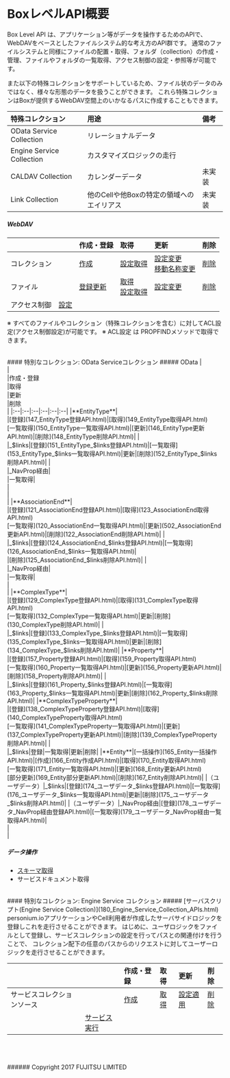 # BoxレベルAPI概要
Box Level API は、アプリケーション等がデータを操作するためのAPIで、WebDAVをベースとしたファイルシステム的な考え方のAPI群です。
通常のファイルシステムと同様にファイルの配置・取得、フォルダ（collection）の作成・管理、ファイルやフォルダの一覧取得、アクセス制御の設定・参照等が可能です。

また以下の特殊コレクションをサポートしているため、ファイル状のデータのみではなく、様々な形態のデータを扱うことができます。
これら特殊コレクションはBoxが提供するWebDAV空間上のいかなるパスに作成することもできます。

|特殊コレクション<br>|用途<br>|備考<br>|
|:--|:--|:--|
|OData Service Collection<br>|リレーショナルデータ<br>|<br>|
|Engine Service Collection<br>|カスタマイズロジックの走行<br>|<br>|
|CALDAV Collection<br>|カレンダーデータ<br>|未実装<br>|
|Link Collection<br>|他のCellや他Boxの特定の領域へのエイリアス<br>|未実装<br>|

##### WebDAV
|<br>|<br>|作成・登録<br>|取得<br>|更新<br>|削除<br>|
|:--|:--|:--|:--|:--|:--|
|コレクション|<br>|[作成](110_コレクション作成API.html)|[設定取得](108_コレクション設定取得API.html)|[設定変更](111_コレクション設定変更API.html)<br>[移動名称変更](501_コレクション移動名称変更API.html)|[削除](109_コレクション削除API.html)|
|ファイル|<br>|[登録更新](114_ファイル登録更新API.html)|[取得](116_ファイル取得API.html)<br>[設定取得](112_ファイル設定取得API.html)|[設定変更](113_ファイル設定変更API.html)|[削除](115_ファイル削除API.html)|
|アクセス制御|[設定](117_アクセス制御設定API.html)|<br>|<br>|<br>|<br>|

※ すべてのファイルやコレクション（特殊コレクションを含む）に対してACL設定(アクセス制御設定)が可能です。
※ ACL設定 は PROPFINDメソッドで取得できます。

<br>
#### 特別なコレクション: OData Serviceコレクション
##### OData
|<br>|<br>|作成・登録<br>|取得<br>|更新<br>|削除<br>|
|:--|:--|:--|:--|:--|:--|
|**EntityType**|<br>|[登録](147_EntityType登録API.html)|[取得](149_EntityType取得API.html)<br>[一覧取得](150_EntityType一覧取得API.html)|[更新](146_EntityType更新API.html)|[削除](148_EntityType削除API.html)|
|<br>|_$links|[登録](151_EntityType_$links登録API.html)|[一覧取得](153_EntityType_$links一覧取得API.html)|更新|[削除](152_EntityType_$links削除API.html)|
|<br>|_NavProp経由|<br>|一覧取得|<br>|<br>|<br>|
|**AssociationEnd**|<br>|[登録](121_AssociationEnd登録API.html)|[取得](123_AssociationEnd取得API.html)<br>[一覧取得](120_AssociationEnd一覧取得API.html)|[更新](502_AssociationEnd更新API.html)|[削除](122_AssociationEnd削除API.html)|
|<br>|_$links|[登録](124_AssociationEnd_$links登録API.html)|[一覧取得](126_AssociationEnd_$links一覧取得API.html)|<br>|[削除](125_AssociationEnd_$links削除API.html)|
|<br>|_NavProp経由|<br>|一覧取得|<br>|<br>|
|**ComplexType**|<br>|[登録](129_ComplexType登録API.html)|[取得](131_ComplexType取得API.html)<br>[一覧取得](132_ComplexType一覧取得API.html)|更新|[削除](130_ComplexType削除API.html)|
|<br>|_$links|[登録](133_ComplexType_$links登録API.html)|[一覧取得](135_ComplexType_$links一覧取得API.html)|更新|[削除](134_ComplexType_$links削除API.html)|
|**Property**|<br>|[登録](157_Property登録API.html)|[取得](159_Property取得API.html)<br>[一覧取得](160_Property一覧取得API.html)|[更新](156_Property更新API.html)|[削除](158_Property削除API.html)|
|<br>|_$links|[登録](161_Property_$links登録API.html)|[一覧取得](163_Property_$links一覧取得API.html)|更新|[削除](162_Property_$links削除API.html)|
|**ComplexTypeProperty**|<br>|[登録](138_ComplexTypeProperty登録API.html)|[取得](140_ComplexTypeProperty取得API.html)<br>[一覧取得](141_ComplexTypeProperty一覧取得API.html)|[更新](137_ComplexTypeProperty更新API.html)|[削除](139_ComplexTypeProperty削除API.html)|
|<br>|_$links|登録|一覧取得|更新|削除|
|**Entity**|[一括操作](165_Entity一括操作API.html)|[作成](166_Entity作成API.html)|[取得](170_Entity取得API.html)<br>[一覧取得](171_Entity一覧取得API.html)|[更新](168_Entity更新API.html)<br>[部分更新](169_Entity部分更新API.html)|[削除](167_Entity削除API.html)|
|（ユーザデータ）|_$links|[登録](174_ユーザデータ_$links登録API.html)|[一覧取得](176_ユーザデータ_$links一覧取得API.html)|更新|[削除](175_ユーザデータ_$links削除API.html)|
|（ユーザデータ）|_NavProp経由|[登録](178_ユーザデータ_NavProp経由登録API.html)|[一覧取得](179_ユーザデータ_NavProp経由一覧取得API.html)|<br>|<br>|

##### データ操作
* [スキーマ取得](172_Get_Schema.html)
* サービスドキュメント取得

<br>
#### 特別なコレクション: Engine Service コレクション
##### [サーバスクリプト(Engine Service Collection)](180_Engine_Service_Collection_APIs.html)
personium.ioアプリケーションやCell利用者が作成したサーバサイドロジックを登録しこれを走行させることができます。
はじめに、ユーザロジックをファイルとして登録し、サービスコレクションの設定を行ってパスとの関連付けを行うことで、
コレクション配下の任意のパスからのリクエストに対してユーザーロジックを走行させることができます。

|<br>|<br>|作成・登録<br>|取得<br>|更新<br>|削除<br>|
|:--|:--|:--|:--|:--|:--|
|サービスコレクションソース|<br>|[作成](182_サービスコレクションソース作成API.html)|[取得](184_サービスコレクションソース取得API.html)|[設定適用](181_サービスコレクション設定適用API.html)|[削除](183_サービスコレクションソース削除API.html)|
|<br>|[サービス実行](185_サービス実行API.html)<br>|<br>|<br>|<br>|
<br>
<br>
<br>
###### Copyright 2017    FUJITSU LIMITED
